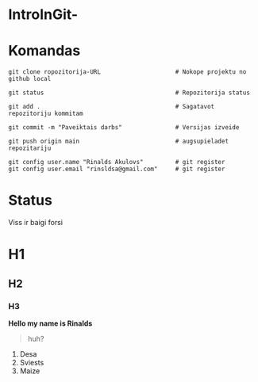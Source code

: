 # IntroInGit-



# Komandas
```
git clone ropozitorija-URL                     # Nokope projektu no github local

git status                                     # Repozitorija status 

git add .                                      # Sagatavot repozitoriju kommitam

git commit -m "Paveiktais darbs"               # Versijas izveide

git push origin main                           # augsupieladet repozitariju

git config user.name "Rinalds Akulovs"         # git register
git config user.email "rinsldsa@gmail.com"     # git register

```

# Status 
Viss ir baigi forsi
# H1
## H2
### H3

**Hello my name is Rinalds**

> huh?

1. Desa
2. Sviests
3. Maize